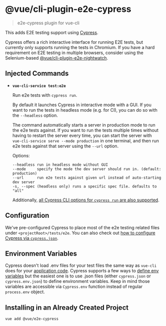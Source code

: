# @vue/cli-plugin-e2e-cypress

> e2e-cypress plugin for vue-cli

This adds E2E testing support using [Cypress](https://www.cypress.io/).

Cypress offers a rich interactive interface for running E2E tests, but currently only supports running the tests in Chromium. If you have a hard requirement on E2E testing in multiple browsers, consider using the Selenium-based [@vue/cli-plugin-e2e-nightwatch](https://github.com/vuejs/vue-cli/tree/dev/packages/%40vue/cli-plugin-e2e-nightwatch).

## Injected Commands

- **`vue-cli-service test:e2e`**

  Run e2e tests with `cypress run`.

  By default it launches Cypress in interactive mode with a GUI. If you want to run the tests in headless mode (e.g. for CI), you can do so with the `--headless` option.

  The command automatically starts a server in production mode to run the e2e tests against. If you want to run the tests multiple times without having to restart the server every time, you can start the server with `vue-cli-service serve --mode production` in one terminal, and then run e2e tests against that server using the `--url` option.

  Options:

  ```
  --headless run in headless mode without GUI
  --mode     specify the mode the dev server should run in. (default: production)
  --url      run e2e tests against given url instead of auto-starting dev server
  -s, --spec (headless only) runs a specific spec file. defaults to "all"
  ```

  Additionally, [all Cypress CLI options for `cypress run` are also supported](https://docs.cypress.io/guides/guides/command-line.html#cypress-run).

## Configuration

We've pre-configured Cypress to place most of the e2e testing related files under `<projectRoot>/tests/e2e`. You can also check out [how to configure Cypress via `cypress.json`](https://docs.cypress.io/guides/references/configuration.html#Options).

## Environment Variables

Cypress doesn't load .env files for your test files the same way as `vue-cli` does for your [application code](https://github.com/vuejs/vue-cli/blob/dev/docs/env.md#using-env-variables-in-client-side-code). Cypress supports a few ways to [define env variables](https://docs.cypress.io/guides/guides/environment-variables.html#) but the easiest one is to use .json files (either `cypress.json` or `cypress.env.json`) to define environment variables. Keep in mind those variables are accessible via `Cypress.env` function instead of regular `process.env` object.

## Installing in an Already Created Project

``` sh
vue add @vue/e2e-cypress
```

